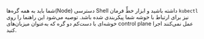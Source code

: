 شما باید به همه گره‌ها(Node) دسترسی Shell داشته باشید و ابزار خطِّ فرمان `kubectl` نیز برای ارتباط با خوشه شما پیکربندی شده باشد. توصیه می‌شود این راهنما را روی خوشه‌ای با دست‌کم دو گره که به‌عنوان میزبان‌های control plane عمل نمی‌کنند اجرا کنید.
